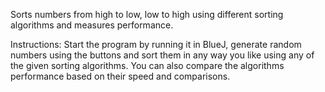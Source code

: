 Sorts numbers from high to low, low to high using different sorting algorithms and measures performance.

Instructions: Start the program by running it in BlueJ, generate random numbers using the buttons and sort them in any way you like 
using any of the given sorting algorithms. You can also compare the algorithms performance based on their speed and comparisons.